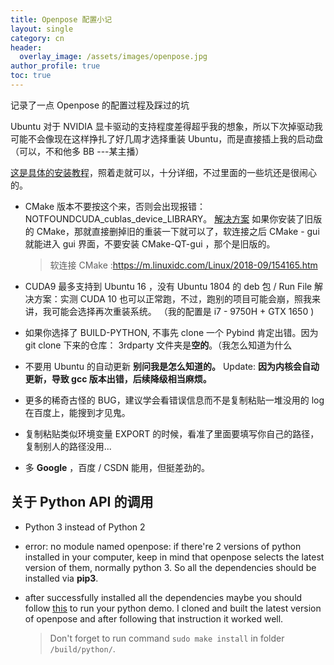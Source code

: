 ```yaml
---
title: Openpose 配置小记
layout: single
category: cn
header:
  overlay_image: /assets/images/openpose.jpg
author_profile: true
toc: true
---
```

记录了一点 Openpose 的配置过程及踩过的坑

Ubuntu 对于 NVIDIA 显卡驱动的支持程度差得超乎我的想象，所以下次掉驱动我可能不会像现在这样挣扎了好几周才选择重装 Ubuntu，而是直接插上我的启动盘（可以，不和他多 BB ---某主播）

[这是具体的安装教程](https://blog.csdn.net/qq_35468937/article/details/81514198#t27)，照着走就可以，十分详细，不过里面的一些坑还是很闹心的。

* CMake 版本不要按这个来，否则会出现报错：NOTFOUNDCUDA_cublas_device_LIBRARY。
   [解决方案]( https://blog.csdn.net/DumpDoctorWang/article/details/89644762)
  如果你安装了旧版的 CMake，那就直接删掉旧的重装一下就可以了，软连接之后 CMake - gui 就能进入 gui 界面，不要安装 CMake-QT-gui ，那个是旧版的。

   > 软连接 CMake :https://m.linuxidc.com/Linux/2018-09/154165.htm
  
* CUDA9 最多支持到 Ubuntu 16 ，没有 Ubuntu 1804 的 deb 包 / Run File
 解决方案：实测 CUDA 10 也可以正常跑，不过，跑别的项目可能会崩，照我来讲，我可能会选择再次重装系统。  （我的配置是 i7 - 9750H + GTX 1650 )

* 如果你选择了 BUILD-PYTHON, 不事先 clone 一个 Pybind 肯定出错。因为 git clone 下来的仓库： 3rdparty 文件夹是**空的**。（我怎么知道为什么

* 不要用 Ubuntu 的自动更新
    **别问我是怎么知道的。**  Update: **因为内核会自动更新，导致 gcc 版本出错，后续降级相当麻烦。**

* 更多的稀奇古怪的 BUG，建议学会看错误信息而不是复制粘贴一堆没用的 log 在百度上，能搜到才见鬼。

* 复制粘贴类似环境变量 EXPORT 的时候，看准了里面要填写你自己的路径，复制别人的路径没用...

* 多 **Google** ，百度 / CSDN 能用，但挺差劲的。


## 关于 Python API 的调用
* Python 3 instead of Python 2

* error: no module named openpose: if there're 2 versions of python installed in your computer, keep in mind that openpose selects the latest version of them, normally python 3. So all the dependencies should be installed via **pip3**.

* after successfully installed all the dependencies maybe you should follow [this](https://github.com/CMU-Perceptual-Computing-Lab/openpose/issues/1027#issuecomment-455127043) to run your python demo. I cloned and built the latest version of openpose and after following that instruction it worked well.

  > Don't forget to run command `sudo make install` in  folder `/build/python/`.
 

